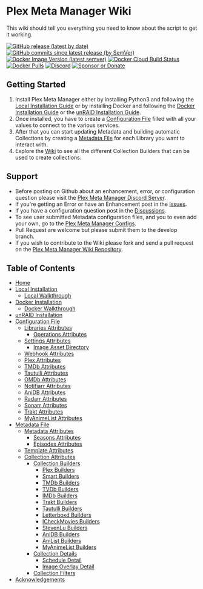# Plex Meta Manager Wiki

This wiki should tell you everything you need to know about the script to get it working.

[![GitHub release (latest by date)](https://img.shields.io/github/v/release/meisnate12/Plex-Meta-Manager?style=plastic)](https://github.com/meisnate12/Plex-Meta-Manager/releases)
[![GitHub commits since latest release (by SemVer)](https://img.shields.io/github/commits-since/meisnate12/plex-meta-manager/latest/develop?label=Commits%20in%20Develop&style=plastic)](https://github.com/meisnate12/Plex-Meta-Manager/tree/develop)
[![Docker Image Version (latest semver)](https://img.shields.io/docker/v/meisnate12/plex-meta-manager?label=docker&sort=semver&style=plastic)](https://hub.docker.com/r/meisnate12/plex-meta-manager)
[![Docker Cloud Build Status](https://img.shields.io/docker/cloud/build/meisnate12/plex-meta-manager?style=plastic)](https://hub.docker.com/r/meisnate12/plex-meta-manager)
[![Docker Pulls](https://img.shields.io/docker/pulls/meisnate12/plex-meta-manager?style=plastic)](https://hub.docker.com/r/meisnate12/plex-meta-manager)
[![Discord](https://img.shields.io/discord/822460010649878528?label=Discord&style=plastic)](https://discord.gg/TsdpsFYqqm)
[![Sponsor or Donate](https://img.shields.io/badge/-Sponsor_or_Donate-blueviolet?style=plastic)](https://github.com/sponsors/meisnate12)

## Getting Started

1. Install Plex Meta Manager either by installing Python3 and following the [Local Installation Guide](https://github.com/meisnate12/Plex-Meta-Manager/wiki/Local-Installation)
   or by installing Docker and following the [Docker Installation Guide](https://github.com/meisnate12/Plex-Meta-Manager/wiki/Docker-Installation) or the [unRAID Installation Guide](https://github.com/meisnate12/Plex-Meta-Manager/wiki/unRAID-Installation).
2. Once installed, you have to create a [Configuration File](https://github.com/meisnate12/Plex-Meta-Manager/wiki/Configuration-File) filled with all your values to connect to the various services. 
3. After that you can start updating Metadata and building automatic Collections by creating a [Metadata File](https://github.com/meisnate12/Plex-Meta-Manager/wiki/Metadata-File) for each Library you want to interact with.
4. Explore the [Wiki](https://github.com/meisnate12/Plex-Meta-Manager/wiki) to see all the different Collection Builders that can be used to create collections. 

## Support

* Before posting on Github about an enhancement, error, or configuration question please visit the [Plex Meta Manager Discord Server](https://discord.gg/TsdpsFYqqm).
* If you're getting an Error or have an Enhancement post in the [Issues](https://github.com/meisnate12/Plex-Meta-Manager/issues).
* If you have a configuration question post in the [Discussions](https://github.com/meisnate12/Plex-Meta-Manager/discussions).
* To see user submitted Metadata configuration files, and you to even add your own, go to the [Plex Meta Manager Configs](https://github.com/meisnate12/Plex-Meta-Manager-Configs).
* Pull Request are welcome but please submit them to the develop branch.
* If you wish to contribute to the Wiki please fork and send a pull request on the [Plex Meta Manager Wiki Repository](https://github.com/meisnate12/Plex-Meta-Manager-Wiki).

## Table of Contents
- [Home](Home)
- [Local Installation](Local-Installation)
  - [Local Walkthrough](Walkthrough-Local)
- [Docker Installation](Docker-Installation)
  - [Docker Walkthrough](Walkthrough-Docker)
- [unRAID Installation](unRAID-Installation)
- [Configuration File](Configuration-File)
  - [Libraries Attributes](Libraries-Attributes)
    - [Operations Attributes](Operations-Attributes)
  - [Settings Attributes](Settings-Attributes)
    - [Image Asset Directory](Image-Asset-Directory)
  - [Webhook Attributes](Webhook-Attributes)
  - [Plex Attributes](Plex-Attributes)
  - [TMDb Attributes](TMDb-Attributes)
  - [Tautulli Attributes](Tautulli-Attributes)
  - [OMDb Attributes](OMDb-Attributes) 
  - [Notifiarr Attributes](Notifiarr-Attributes) 
  - [AniDB Attributes](AniDB-Attributes)
  - [Radarr Attributes](Radarr-Attributes)
  - [Sonarr Attributes](Sonarr-Attributes)
  - [Trakt Attributes](Trakt-Attributes)
  - [MyAnimeList Attributes](MyAnimeList-Attributes)
- [Metadata File](Metadata-File)
  - [Metadata Attributes](Metadata-Attributes)
    - [Seasons Attributes](Seasons-Attributes)
    - [Episodes Attributes](Episodes-Attributes)
  - [Template Attributes](Template-Attributes)
  - [Collection Attributes](Collection-Attributes)
    - [Collection Builders](Collection-Builders)
      - [Plex Builders](Plex-Builders)
      - [Smart Builders](Smart-Builders)
      - [TMDb Builders](TMDb-Builders)
      - [TVDb Builders](TVDb-Builders)
      - [IMDb Builders](IMDb-Builders)
      - [Trakt Builders](Trakt-Builders)
      - [Tautulli Builders](Tautulli-Builders)
      - [Letterboxd Builders](Letterboxd-Builders)
      - [ICheckMovies Builders](ICheckMovies-Builders)
      - [StevenLu Builders](StevenLu-Builders)
      - [AniDB Builders](AniDB-Builders)
      - [AniList Builders](AniList-Builders)
      - [MyAnimeList Builders](MyAnimeList-Builders)
    - [Collection Details](Collection-Details)
      - [Schedule Detail](Schedule-Detail)
      - [Image Overlay Detail](Image-Overlay-Detail)
    - [Collection Filters](Collection-Filters)
- [Acknowledgements](Acknowledgements)